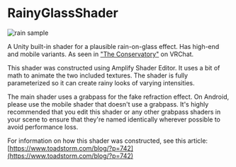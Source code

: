 # RainyGlassShader

![rain sample](https://www.toadstorm.com/blog/wp-content/uploads/2021/02/raindrops_sphere_2.gif)

A Unity built-in shader for a plausible rain-on-glass effect. Has high-end and mobile variants. As seen in ["The Conservatory"](https://vrchat.com/home/launch?worldId=wrld_2e37b570-7f57-46d5-9ef5-e33d1326c70b) on VRChat.

This shader was constructed using Amplify Shader Editor. It uses a bit of math to animate the two included textures. The shader is fully parameterized so it can create rainy looks of varying intensities.

The main shader uses a grabpass for the fake refraction effect. On Android, please use the mobile shader that doesn't use a grabpass. It's highly recommended that you edit this shader or any other grabpass shaders in your scene to ensure that they're named identically wherever possible to avoid performance loss.

For information on how this shader was constructed, see this article: [https://www.toadstorm.com/blog/?p=742](https://www.toadstorm.com/blog/?p=742)
